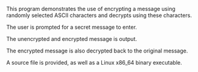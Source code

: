 This program demonstrates the use of encrypting a message using randomly selected ASCII characters and decrypts using these characters.

The user is prompted for a secret message to enter.

The unencrypted and encrypted message is output.

The encrypted message is also decrypted back to the original message.

A source file is provided, as well as a Linux x86_64 binary executable.
